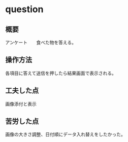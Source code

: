 # question
## 概要
アンケート　　食べた物を答える。
## 操作方法
各項目に答えて送信を押したら結果画面で表示される。
## 工夫した点
画像添付と表示

## 苦労した点
画像の大きさ調整、日付順にデータ入れ替えをしたかった。
